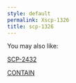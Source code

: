 ```yaml
---
style: default
permalink: Xscp-1326
title: scp-1326
---
```

You may also like:

[SCP-2432](http://scp-wiki.net/scp-2432)

[CONTAIN](http://scp-wiki.net/contain)
